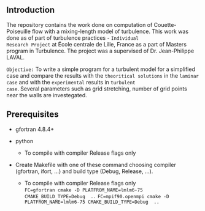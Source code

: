 ## Introduction
The repository contains the work done on computation of Couette-Poiseuille flow with a mixing-length model of turbulence. This work
was done as of part of turbulence practices - <code>Individual Research Project</code> at École centrale de Lille, France as a part of
Masters program in Turbulence. The project was a supervised of Dr. Jean-Philippe LAVAL.

<code>Objective:</code> 
To write a simple program for a turbulent model for a simplified case and compare the results with the <code>theoritical solutions</code> in                         the <code>laminar case</code> and with the <code>experimental</code> results in <code>turbulent case</code>. Several parameters such as grid stretching, number of grid points near the walls are investegated.

## Prerequisites


- gfortran 4.8.4+
- python  
  - To compile with compiler Release flags only  

- Create Makefile with one of these command choosing compiler (gfortran, ifort, ...) 
  and build type (Debug, Release, ...).
  
  - To compile with compiler Release flags only  
  `FC=gfortran cmake -D PLATFROM_NAME=lmlm6-75 CMAKE_BUILD_TYPE=Debug  ..`
  `FC=mpif90.openmpi cmake -D PLATFROM_NAME=lmlm6-75 CMAKE_BUILD_TYPE=Debug  ..`



















